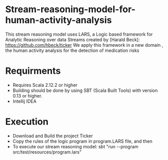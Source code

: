 # Stream-reasoning-model-for-human-activity-analysis
This stream reasoning model uses LARS, a Logic based framework for Analytic Reasoning over data Streams created by [Harald Beck]: https://github.com/hbeck/ticker
We apply this framework in a new domain , the human activity analysis for the detection of medication risks 
# Requirments 
- Requires Scala 2.12.2 or higher
- Building should be done by using SBT (Scala Built Tools) with version 0.13 or higher.
- Intellij IDEA

# Execution
- Download and Build the project Ticker 
- Copy the rules of the logic program in program.LARS file, and then
- To execute our stream reasoning model: sbt "run --program src/test/resources/program.lars"

